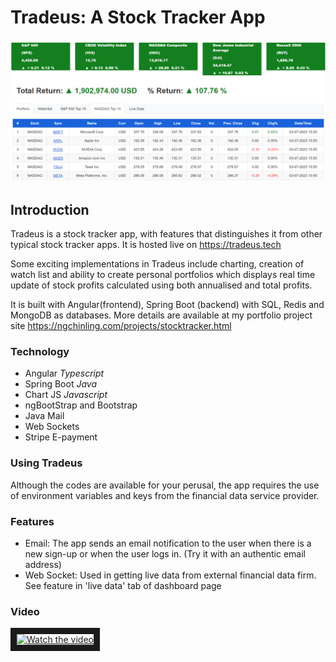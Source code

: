 # Tradeus: A Stock Tracker App

![alt text](stocktracker/src/assets/static/images/dashboard.png)


## Introduction
Tradeus is a stock tracker app, with features that distinguishes it from other typical stock tracker apps. It is hosted live on https://tradeus.tech

Some exciting implementations in Tradeus include charting, creation of watch list and ability to create personal portfolios which displays real time update of stock profits calculated using both annualised and total profits. 

It is built with Angular(frontend), Spring Boot (backend) with SQL, Redis and MongoDB as databases. More details are available at my portfolio project site https://ngchinling.com/projects/stocktracker.html

### Technology
- Angular *Typescript*
- Spring Boot *Java*
- Chart JS *Javascript*
- ngBootStrap and Bootstrap 
- Java Mail
- Web Sockets
- Stripe E-payment

### Using Tradeus
Although the codes are available for your perusal, the app requires the use of environment variables and keys from the financial data service provider. 

### Features
- Email: The app sends an email notification to the user when there is a new  sign-up or when the user logs in. (Try it with an authentic email address)
- Web Socket: Used in getting live data from external financial data firm. See feature in 'live data' tab of dashboard page

### Video
<a href="http://www.youtube.com/watch?feature=player_embedded&v=NDwvP1sPaD0" target="_blank">
 <img src="http://img.youtube.com/vi/NDwvP1sPaD0/mqdefault.jpg" alt="Watch the video" width="480" height="360" border="10" />
</a>
